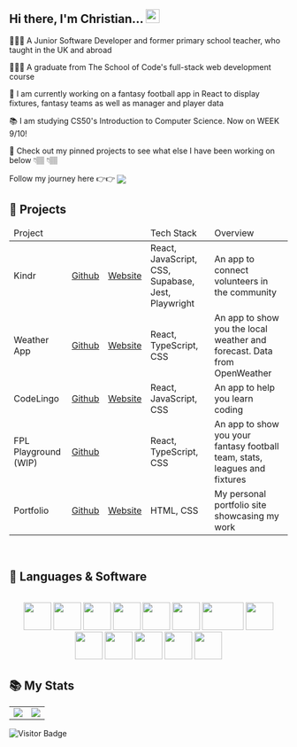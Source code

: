 ## Hi there, I'm Christian... <img src="https://media.giphy.com/media/hvRJCLFzcasrR4ia7z/giphy.gif" width="25px"></a>

👨🏾‍💻 A Junior Software Developer and former primary school teacher, who taught in the UK and abroad 

👨🏾‍🎓 A graduate from The School of Code's full-stack web development course

📆 I am currently working on a fantasy football app in React to display fixtures, fantasy teams as well as manager and player data

📚 I am studying CS50's Introduction to Computer Science. Now on WEEK 9/10!

👀 Check out my pinned projects to see what else I have been working on below 👇🏽 👇🏽

Follow my journey here 👉👉
 <a href="https://www.linkedin.com/in/christianwillcox/">
  <img align="center" src="https://camo.githubusercontent.com/a80d00f23720d0bc9f55481cfcd77ab79e141606829cf16ec43f8cacc7741e46/68747470733a2f2f696d672e736869656c64732e696f2f62616467652f4c696e6b6564496e2d3030373742353f7374796c653d666f722d7468652d6261646765266c6f676f3d6c696e6b6564696e266c6f676f436f6c6f723d7768697465" data-canonical-src="https://img.shields.io/badge/LinkedIn-0077B5?style=for-the-badge&amp;logo=linkedin&amp;logoColor=white" style="max-width: 100%;">
</a>
<br>

## 💼 Projects

<table>
 <thead>
  <td>Project</td>
  <td></td>
  <td></td>
  <td>Tech Stack</td>
  <td>Overview</td>
 </thead>
 <tbody>
  <tr> 
  <td>Kindr</td>
  <td><a href="https://github.com/lastcastleofbowser/kindr">Github</a></td>
  <td><a href="https://kindr.netlify.app/">Website</a></td>
  <td>React, JavaScript, CSS, Supabase, Jest, Playwright</td>
  <td>An app to connect volunteers in the community</td>
  </tr>
  <tr> 
  <td>Weather App</td>
  <td><a href="https://github.com/lastcastleofbowser/React-Weather-App">Github</a></td>
  <td><a href="https://lastcastleofbowser.github.io/React-Weather-App/">Website</a></td>
  <td>React, TypeScript, CSS</td>
  <td>An app to show you the local weather and forecast. Data from OpenWeather</td>
  </tr>
  <tr> 
  <td>CodeLingo</td>
  <td><a href="https://github.com/lastcastleofbowser/bc14_w7_project-frontend-h-o-n-k">Github</a></td>
  <td><a href="https://code-lingo.netlify.app/">Website</a></td>
  <td>React, JavaScript, CSS</td>
  <td>An app to help you learn coding</td>
  </tr>
  <tr>
   <td>FPL Playground (WIP)</td>
  <td><a href="https://github.com/lastcastleofbowser/fpl-playground-new">Github</a></td>
  <td></td>
  <td>React, TypeScript, CSS</td>
  <td>An app to show you your fantasy football team, stats, leagues and fixtures</td>
  </tr>
  <tr>
   <td>Portfolio</td>
  <td><a href="https://github.com/lastcastleofbowser/portfolio-new">Github</a></td>
  <td><a href="https://christianwillcox.netlify.app/">Website</a></td>
  <td>HTML, CSS</td>
  <td>My personal portfolio site showcasing my work</td>
  </tr>
 </tbody>
</table>

<br>

## 🧰 Languages & Software
<br>

<div align = "center">
<img src = "https://user-images.githubusercontent.com/123087687/230131452-03351879-78d1-48cd-8086-dec045623bd5.png" width="50" height="50"><!--HTML-->
<img src = "https://user-images.githubusercontent.com/123087687/230131156-f47258e5-a301-4b75-8741-228628028493.png" width="50" height="50"> <!--CSS-->
<img src = "https://user-images.githubusercontent.com/123087687/230131671-46602ef8-d0f0-436b-a95c-797708909281.png" width="50" height="50"><!--JS-->
<img src = "https://static-00.iconduck.com/assets.00/typescript-icon-icon-1024x1024-vh3pfez8.png" width="50" height="50"><!--TS-->
<img src = "https://user-images.githubusercontent.com/123087687/230130110-c1fbd578-7bb3-4b86-a979-908a9c762cb2.png" width="50" height="50"><!--Jest-->
<img src = "https://user-images.githubusercontent.com/123087687/230130352-f1a5df84-8e5c-4f90-83d2-012400fd777b.png" width="50" height="50"> <!--Playwright-->
 <img src = "https://user-images.githubusercontent.com/123087687/230385207-fb55b675-5978-4a60-aa6d-29ab0d69f3db.png" width="75" height="50"> <!--Figma--> 
  <img src = "https://user-images.githubusercontent.com/123087687/230386768-3c992ef3-2b49-4e58-99e1-daa9dad076d3.png" width="50" height="50"> <!--Node JS -->
    <img src = "https://user-images.githubusercontent.com/123087687/231821468-8a33c894-7b76-4409-8241-6fe1c887e31f.png" width="50" height="50"> <!--React-->
 <img src = "https://upload.wikimedia.org/wikipedia/commons/thumb/2/29/Postgresql_elephant.svg/1985px-Postgresql_elephant.svg.png" width="50" height="50"> <!--SQL-->
<img src = "https://cdn.icon-icons.com/icons2/2699/PNG/512/expressjs_logo_icon_169185.png" width="50" height="50"> <!--ExpressJS-->
 <img src = "https://user-images.githubusercontent.com/123087687/230385932-a0e1a648-300d-4582-ad3c-253873a39990.png" width="50" height="50"> <!--Slack-->
  <img src = "https://git-scm.com/images/logos/downloads/Git-Icon-1788C.png" width="50" height="50"> <!--Git-->



</div>

## 📚 My Stats

<table>
 <tr>
<td align=top><img src ="https://github-readme-stats.vercel.app/api/top-langs/?username=lastcastleofbowser&langs_count=5&theme=tokyonight&layout=donut"></td>
 <td align=top><img src ="https://www.codewars.com/users/lastcastleofbowser/badges/large"></td>
</tr>
</table>

![Visitor Badge](https://visitor-badge.laobi.icu/badge?page_id=lastcastleofboswer.lastcastleofbowser)


<!--
**lastcastleofbowser/lastcastleofbowser** is a ✨ _special_ ✨ repository because its `README.md` (this file) appears on your GitHub profile.

Here are some ideas to get you started:

- 🔭 I’m currently working on ...
- 🌱 I’m currently learning ...
- 👯 I’m looking to collaborate on ...
- 🤔 I’m looking for help with ...
- 💬 Ask me about ...
- 📫 How to reach me: ...
- 😄 Pronouns: ...
- ⚡ Fun fact: ...
-->
